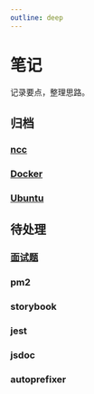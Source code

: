 ```yaml
---
outline: deep
---
```


# 笔记

记录要点，整理思路。

## 归档

### [ncc](/note/ncc)

### [Docker](/note/docker)

### [Ubuntu](/note/ubuntu)

## 待处理

### [面试题](/note/interview)

### pm2

### storybook

### jest

### jsdoc

### autoprefixer
